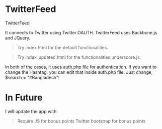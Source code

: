 TwitterFeed
===========

TwitterFeed

It connects to Twitter using Twitter OAUTH. TwitterFeed uses Backbone.js and JQuery.

  > Try index.html for the default functionalities.

  > Try index_updated.html for the functionalities underscore.js.

In both of the cases, it uses auth.php file for authentication. If you want to change the Hashtag, you can edit that inside auth.php file. Just change, $search = "#Bangladesh"!

In Future
=========
I will update the app with:

  > Require JS for bonus points
  > Twitter bootstrap for bonus points
